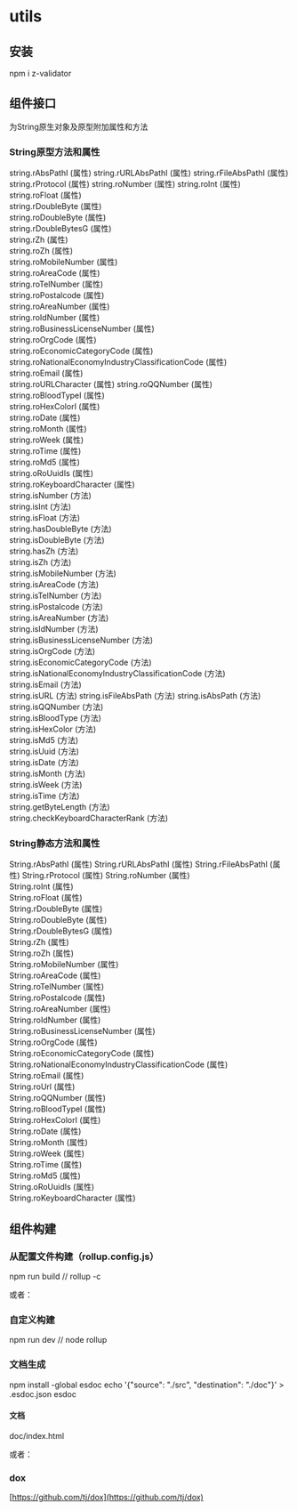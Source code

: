 # utils

## 安装
npm i z-validator

## 组件接口
为String原生对象及原型附加属性和方法

### String原型方法和属性

string.rAbsPathI (属性)
string.rURLAbsPathI (属性)
string.rFileAbsPathI (属性)
string.rProtocol (属性)
string.roNumber (属性)
string.roInt (属性)  
string.roFloat (属性)  
string.rDoubleByte (属性)  
string.roDoubleByte (属性)  
string.rDoubleBytesG (属性)  
string.rZh (属性)  
string.roZh (属性)  
string.roMobileNumber (属性)  
string.roAreaCode (属性)  
string.roTelNumber (属性)  
string.roPostalcode (属性)  
string.roAreaNumber (属性)  
string.roIdNumber (属性)  
string.roBusinessLicenseNumber (属性)  
string.roOrgCode (属性)  
string.roEconomicCategoryCode (属性)  
string.roNationalEconomyIndustryClassificationCode (属性)  
string.roEmail (属性)  
string.roURLCharacter (属性)
string.roQQNumber (属性)  
string.roBloodTypeI (属性)  
string.roHexColorI (属性)  
string.roDate (属性)  
string.roMonth (属性)  
string.roWeek (属性)  
string.roTime (属性)  
string.roMd5 (属性)  
string.oRoUuidIs (属性)  
string.roKeyboardCharacter (属性)  
string.isNumber (方法)  
string.isInt (方法)  
string.isFloat (方法)  
string.hasDoubleByte (方法)  
string.isDoubleByte (方法)  
string.hasZh (方法)  
string.isZh (方法)  
string.isMobileNumber (方法)  
string.isAreaCode (方法)  
string.isTelNumber (方法)  
string.isPostalcode (方法)  
string.isAreaNumber (方法)  
string.isIdNumber (方法)  
string.isBusinessLicenseNumber (方法)  
string.isOrgCode (方法)  
string.isEconomicCategoryCode (方法)  
string.isNationalEconomyIndustryClassificationCode (方法)  
string.isEmail (方法)  
string.isURL (方法)
string.isFileAbsPath (方法)
string.isAbsPath (方法)
string.isQQNumber (方法)  
string.isBloodType (方法)  
string.isHexColor (方法)  
string.isMd5 (方法)  
string.isUuid (方法)  
string.isDate (方法)  
string.isMonth (方法)  
string.isWeek (方法)  
string.isTime (方法)  
string.getByteLength (方法)  
string.checkKeyboardCharacterRank (方法)  

### String静态方法和属性

String.rAbsPathI (属性)
String.rURLAbsPathI (属性)
String.rFileAbsPathI (属性)
String.rProtocol (属性)
String.roNumber (属性)  
String.roInt (属性)  
String.roFloat (属性)  
String.rDoubleByte (属性)  
String.roDoubleByte (属性)  
String.rDoubleBytesG (属性)  
String.rZh (属性)  
String.roZh (属性)  
String.roMobileNumber (属性)  
String.roAreaCode (属性)  
String.roTelNumber (属性)  
String.roPostalcode (属性)  
String.roAreaNumber (属性)  
String.roIdNumber (属性)  
String.roBusinessLicenseNumber (属性)  
String.roOrgCode (属性)  
String.roEconomicCategoryCode (属性)  
String.roNationalEconomyIndustryClassificationCode (属性)  
String.roEmail (属性)  
String.roUrl (属性)  
String.roQQNumber (属性)  
String.roBloodTypeI (属性)  
String.roHexColorI (属性)  
String.roDate (属性)  
String.roMonth (属性)  
String.roWeek (属性)  
String.roTime (属性)  
String.roMd5 (属性)    
String.oRoUuidIs (属性)  
String.roKeyboardCharacter (属性)  

## 组件构建

### 从配置文件构建（rollup.config.js）
npm run build // rollup -c

或者：

### 自定义构建
npm run dev // node rollup

### 文档生成
npm install -global esdoc
echo '{"source": "./src", "destination": "./doc"}' > .esdoc.json
esdoc
#### 文档
doc/index.html

或者：

### dox
[https://github.com/tj/dox](https://github.com/tj/dox)
